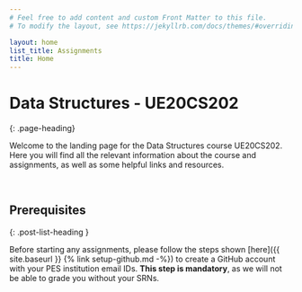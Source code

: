 ```yaml
---
# Feel free to add content and custom Front Matter to this file.
# To modify the layout, see https://jekyllrb.com/docs/themes/#overriding-theme-defaults

layout: home
list_title: Assignments
title: Home
---
```


# Data Structures - UE20CS202
{: .page-heading}

Welcome to the landing page for the Data Structures course UE20CS202. Here you will find all the relevant information about the course and assignments, as well as some helpful links and resources.

&nbsp;
&nbsp;
&nbsp;

## Prerequisites
{: .post-list-heading }

Before starting any assignments, please follow the steps shown [here]({{ site.baseurl }} {% link setup-github.md -%}) to create a GitHub account with your PES institution email IDs. **This step is mandatory**, as we will not be able to grade you without your SRNs.

&nbsp;
&nbsp;
&nbsp;
